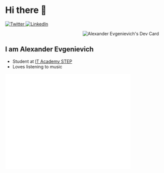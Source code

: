 # Hi there 👋

<div align="left">
  <a href="https://vk.com/flapi_tapi_ta">
    <img
      src="https://img.shields.io/badge/VK-2CA5E0?style=for-the-badge&logo=VK&logoColor=white"
      alt="Twitter"
    />
  </a>
  <a href="https://t.me/ITKory">
    <img
      src="https://img.shields.io/badge/Telegram-2CA5E0?style=for-the-badge&logo=Telegram&logoColor=white"
      alt="LinkedIn"
    />
  </a>

<a href="https://app.daily.dev/ITKory"><img src="https://api.daily.dev/devcards/c443a42b2de649dba77675c64951ba55.png?r=zy3"  width="256"
      align="right" alt="Alexander Evgenievich's Dev Card"/></a>
</div>

<br/>
 
 



## I am Alexander Evgenievich

- Student at [IT Academy STEP](https://ru.itstep.org/)
-  Loves listening to music
 
 
<img align="center" src="/github-metrics.svg" alt="Metrics" width="400">
